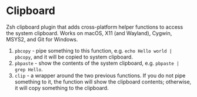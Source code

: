 # Clipboard

Zsh clipboard plugin that adds cross-platform helper functions to access the system clipboard. Works on macOS, X11 (and Wayland), Cygwin, MSYS2, and Git for Windows.


1. `pbcopy` - pipe something to this function, e.g. `echo Hello world | pbcopy`, and it will be copied to system clipboard. 
2. `pbpaste` - show the contents of the system clipboard, e.g. `pbpaste | grep Hello`. 
3. `clip` - a wrapper around the two previous functions. If you do not pipe something to it, the function will show the clipboard contents; otherwise, it will copy something to the clipboard.
